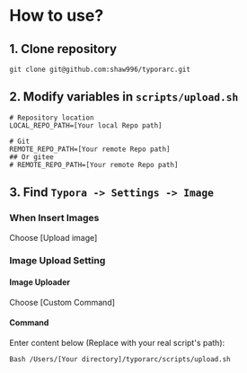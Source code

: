 # How to use?

## 1. Clone repository
```shell
git clone git@github.com:shaw996/typorarc.git
```

## 2. Modify variables in `scripts/upload.sh`

```shell
# Repository location
LOCAL_REPO_PATH=[Your local Repo path]

# Git
REMOTE_REPO_PATH=[Your remote Repo path]
## Or gitee
# REMOTE_REPO_PATH=[Your remote Repo path]
```

## 3. Find `Typora -> Settings -> Image`

### When Insert Images

Choose [Upload image]

### Image Upload Setting

#### Image Uploader
Choose [Custom Command]

#### Command
Enter content below (Replace with your real script's path):
```shell
Bash /Users/[Your directory]/typorarc/scripts/upload.sh
```

